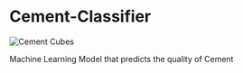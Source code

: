# Cement-Classifier

![Cement Cubes](https://github.com/frankmtetwa/Cement-Classifier/assets/55984462/0abf883b-25bc-465c-b5fc-246ee528cd3a)

Machine Learning Model that predicts the quality of Cement
